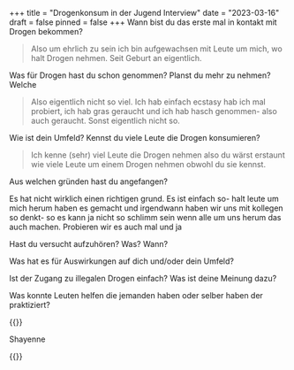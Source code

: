 +++
title = "Drogenkonsum in der Jugend Interview"
date = "2023-03-16"
draft = false
pinned = false
+++
Wann bist du das erste mal in kontakt mit Drogen bekommen?

> Also um ehrlich zu sein ich bin aufgewachsen mit Leute um mich, wo halt Drogen nehmen. Seit Geburt an eigentlich.



Was für Drogen hast du schon genommen? Planst du mehr zu nehmen? Welche

> Also eigentlich nicht so viel. Ich hab einfach ecstasy hab ich mal probiert, ich hab gras geraucht und ich hab hasch genommen- also auch geraucht. Sonst eigentlich nicht so.



Wie ist dein Umfeld? Kennst du viele Leute die Drogen konsumieren?

> Ich kenne (sehr) viel Leute die Drogen nehmen also du wärst erstaunt wie viele Leute um einem Drogen nehmen obwohl du sie kennst.



Aus welchen gründen hast du angefangen?

<!--StartFragment-->

Es hat nicht wirklich einen richtigen grund. Es ist einfach so- halt leute um mich herum haben es gemacht und irgendwann haben wir uns mit kollegen so denkt- so es kann ja nicht so schlimm sein wenn alle um uns herum das auch machen. Probieren wir es auch mal und ja

<!--EndFragment-->

Hast du versucht aufzuhören? Was? Wann?

Was hat es für Auswirkungen auf dich und/oder dein Umfeld?

Ist der Zugang zu illegalen Drogen einfach? Was ist deine Meinung dazu?

Was konnte Leuten helfen die jemanden haben oder selber haben der praktiziert?







{{<box>}}

Shayenne 

{{<box>}}